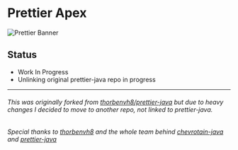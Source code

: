 <!-- [![Join the chat at https://gitter.im/jlongster/prettier](https://badges.gitter.im/jlongster/prettier.svg)](https://gitter.im/jlongster/prettier)
[![npm](https://img.shields.io/npm/v/prettier-plugin-java.svg)](https://www.npmjs.com/package/prettier-plugin-java)
[![Build Status](https://travis-ci.org/thorbenvh8/prettier-java.svg?branch=master)](https://travis-ci.org/thorbenvh8/prettier-java)
[![Coverage Status](https://coveralls.io/repos/thorbenvh8/prettier-java/badge.svg?branch=master)](https://coveralls.io/r/thorbenvh8/prettier-java?branch=master)
[![Dependency status](https://img.shields.io/david/thorbenvh8/prettier-java.svg)](https://david-dm.org/thorbenvh8/prettier-java)
[![styled with prettier](https://img.shields.io/badge/styled_with-prettier-ff69b4.svg)](https://github.com/prettier/prettier) -->

# Prettier Apex

![Prettier Banner](https://raw.githubusercontent.com/prettier/prettier-logo/master/images/prettier-banner-light.png)

## Status

* Work In Progress
* Unlinking original prettier-java repo in progress

---
###### This was originally forked from [thorbenvh8/prettier-java](https://github.com/thorbenvh8/prettier-java) but due to heavy changes I decided to move to another repo, not linked to prettier-java.

###### Special thanks to [thorbenvh8](https://github.com/thorbenvh8) and the whole team behind [chevrotain-java](https://github.com/thorbenvh8/chevrotain-java) and [prettier-java](https://github.com/thorbenvh8/prettier-java)

<!-- * Working version released -->

<!-- * Please file any bugs -->

<!-- ## ToDos
* Make everything more prettier ;)
* Increase performance (It's already fast though) -->

<!-- ## Install

```bash
yarn add --dev --exact prettier prettier-plugin-java
```

## Use

```bash
prettier --write "**/*.java"
```

# Attention

If you're interested in contributing to the development of Prettier for Java, you can follow the [CONTRIBUTING guide from Prettier](https://github.com/prettier/prettier/blob/master/CONTRIBUTING.md), as it all applies to this repository too.

To test it out on a Java file:

* Clone this repository.
* Run `yarn`.
* Create a file called `test.java`.
* Run `yarn prettier test.java` to check the output.
* Run `test.sh ../some_project/**/*.java` it on your whole project and check for issues, check test_files/*.error (and compare with the .java and the prettier output *.prettier)
* Check [PREVIEW.md](PREVIEW.md) for current status of how how certain parts look like (generated automatically from the test cases)

# Testing
* You can call `yarn test`to test against all regular tests -->

